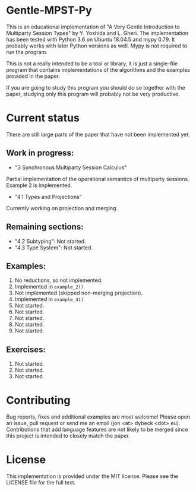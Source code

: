 
# Gentle-MPST-Py

This is an educational implementation of
"A Very Gentle Introduction to Multiparty Session Types" by Y. Yoshida and L. Gheri.
The implementation has been tested with Python 3.6 on Ubuntu 18.04.5 and
mypy 0.79. It probably works with later Python versions as well. Mypy is
not required to run the program.

This is not a really intended to be a tool or library, it is just a single-file
program that contains implementations of the algorithms and the examples
provided in the paper.

If you are going to study this program you should do so together with the
paper, studying only this program will probably not be very productive. 

# Current status

There are still large parts of the paper that have not been implemented yet.

## Work in progress:

* "3 Synchronous Multiparty Session Calculus"

Partial implementation of the operational semantics of multiparty sessions.
Example 2 is implemented.

* "4.1 Types and Projections"

Currently working on projection and merging.

## Remaining sections:

* "4.2 Subtyping": Not started.
* "4.3 Type System": Not started.

## Examples:

1. No reductions, so not implemented.
2. Implemented in `example_2()`
3. Not implemented (skipped non-merging projection).
4. Implemented in `example_4()`
5. Not started.
6. Not started.
7. Not started.
8. Not started.
9. Not started.

## Exercises:

1. Not started.
2. Not started.
3. Not started.

# Contributing

Bug reports, fixes and additional examples are most welcome! Please open an
issue, pull request or send me an email (jon \<at\> dybeck \<dot\> eu).
Contributions that add language features are not likely to be merged since
this project is intended to closely match the paper. 

# License

This implementation is provided under the MIT license. Please see the LICENSE
file for the full text.


